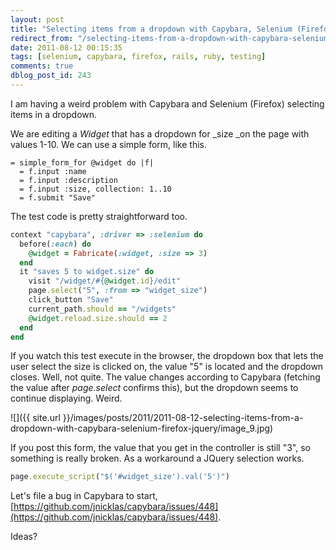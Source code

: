 ```yaml
---
layout: post
title: "Selecting items from a dropdown with Capybara, Selenium (Firefox) & JQuery"
redirect_from: "/selecting-items-from-a-dropdown-with-capybara-selenium-firefox-jquery/"
date: 2011-08-12 00:15:35
tags: [selenium, capybara, firefox, rails, ruby, testing]
comments: true
dblog_post_id: 243
---
```

I am having a weird problem with Capybara and Selenium (Firefox) selecting items in a dropdown.

We are editing a _Widget_ that has a dropdown for _size _on the page with values 1-10. We can use a simple form, like this.

```haml
= simple_form_for @widget do |f|
  = f.input :name
  = f.input :description
  = f.input :size, collection: 1..10
  = f.submit "Save"
```

The test code is pretty straightforward too.

```ruby
context "capybara", :driver => :selenium do
  before(:each) do
    @widget = Fabricate(:widget, :size => 3)
  end
  it "saves 5 to widget.size" do
    visit "/widget/#{@widget.id}/edit"
    page.select("5", :from => "widget_size")
    click_button "Save"
    current_path.should == "/widgets"
    @widget.reload.size.should == 2
  end
end
```

If you watch this test execute in the browser, the dropdown box that lets the user select the size is clicked on, the value "5" is located and the dropdown closes. Well, not quite. The value changes according to Capybara (fetching the value after _page.select_ confirms this), but the dropdown seems to continue displaying. Weird.

![]({{ site.url }}/images/posts/2011/2011-08-12-selecting-items-from-a-dropdown-with-capybara-selenium-firefox-jquery/image_9.jpg)

If you post this form, the value that you get in the controller is still "3", so something is really broken. As a workaround a JQuery selection works.

```ruby
page.execute_script("$('#widget_size').val('5')")
```

Let's file a bug in Capybara to start, [https://github.com/jnicklas/capybara/issues/448](https://github.com/jnicklas/capybara/issues/448).

Ideas?
